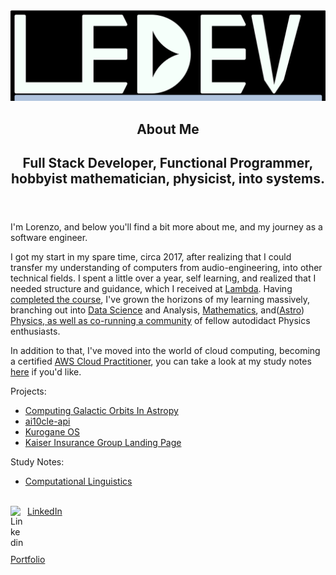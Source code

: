 
<html>
<head>
<link rel="stylesheet" href="https://unpkg.com/tachyons/css/tachyons.min.css">
</head>
<img style="margin:0 auto;" src="ledevlogo.jpg"/>
<article class="cf">
  <header class="fn fl-ns w-50-ns pr4-ns">
    <h1 class="f2 lh-title fw9 mb3 mt0 pt3 bt bw2">
      About Me
    </h1>
    <h2 class="f2 mid-gray lh-title">
      Full Stack Developer, Functional Programmer, hobbyist mathematician, physicist, into systems.
    </h2>
  </header>
  <div class="fn fl-ns w-50-ns">
    <p class="f3 lh-copy measure mt0-ns">
      I'm Lorenzo, and below you'll find a bit more about me, and my journey as a software engineer.
    </p>
    <p class="f4 lh-copy measure">
      I got my start in my spare time, circa 2017, after realizing that I could transfer my understanding of computers from audio-engineering, into other technical fields. I spent a little over a year, self learning, and realized that I needed structure and guidance, which I received at <a href="https://lambdaschool.com/courses/full-stack-web-development">Lambda</a>. Having <a href="https://www.youracclaim.com/badges/179968c7-0dd9-473c-bdbd-34919b83d33b/public_url">completed the course</a>, I've grown the horizons of my learning massively, branching out into <a href="https://lambdaschool.com/courses/data-science">Data Science</a> and <a>Analysis</a>, <a href="https://www.synthsforcompilers.dev/mathematics/2020/may/math-post-0/">Mathematics</a>, and(<a href="https://nextjournal.com/0xledev/computing-galactic-orbits-with-astropy-a-data-driven-ride-through-the-cosmos">Astro</a>) <a href="https://www.synthsforcompilers.dev/physics/2020/july/hidden-rules-physics/">Physics, <a href="https://twitter.com/TheOlympiAcad">as well as co-running a community</a> of fellow autodidact Physics enthusiasts.</a>
      <p class="f4">In addition to that, I've moved into the world of cloud computing, becoming a certified <a href="https://www.youracclaim.com/badges/4582280c-e647-4665-b2f3-d34d9a83833b/public_url">AWS Cloud Practitioner</a>, you can take a look at my study notes <a href="https://ketrenzo.roam.garden">here</a> if you'd like.</p>
<div>
  <span class="f2">Projects:</span>
  <ul>
    <li><a href="https://nextjournal.com/0xledev/computing-galactic-orbits-with-astropy-a-data-driven-ride-through-the-cosmos">Computing Galactic Orbits In Astropy</a></li>
    <li><a href="https://github.com/LorenzoEvans/ai10cle-api">ai10cle-api</a></li>
    <li><a href="https://github.com/LorenzoEvans/kurogane_os">Kurogane OS</a></li>
    <li><a href="https://www.mykaisergroup.com">Kaiser Insurance Group Landing Page</a></li>
  </ul>
   <span class="f2">Study Notes:</span>
   <ul>
    <li>
      <a href="https://github.com/LorenzoEvans/computational-linguistics">Computational Linguistics</a>
    </li>
   </ul>
</div>
<br/>
<div style="display:flex;flex-direction:column;padding-bottom:10px;">
</html>
<a href="https://www.linkedin.com/in/lorev" style="padding-bottom:10px;">
 LinkedIn<img style="padding-right:5px;" align="left" alt="Linkedin" width="22px" src="https://cdn.jsdelivr.net/npm/simple-icons@v3/icons/linkedin.svg" />
</a>
<a href="https://lorenzoevans.herokuapp.com/" style="padding-bottom:10px;">
 Portfolio<a align="left" alt="Portfolio" />
</a>
</div>
  </div>
</article>

<!--
**LorenzoEvans/LorenzoEvans** is a ✨ _special_ ✨ repository because its `README.md` (this file) appears on your GitHub profile.
-->


